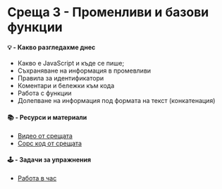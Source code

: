 # Среща 3 - Променливи и базови функции

#### 💡 - Какво разгледахме днес
  - Какво е JavaScript и къде се пише;
  - Съхраняване на информация в промевливи
  - Правила за идентификатори
  - Коментари и бележки към кода
  - Работа с функции
  - Долепване на информация под формата на текст (конкатенация)

 #### 📚 - Ресурси и материали
- [Видео от срещата](https://www.youtube.com/watch?v=kv2_SK9K_qg&list=PLyZOguednhL5s3LH63o1q8CHhfNk4kvf1&index=4)
- [Сорс код от срещата](./source/)

 #### 🕹️ - Задачи за упражнения
- [Работа в час](./cw/README.md)
<!-- - [Домашна работа](./hw/README.md) -->

